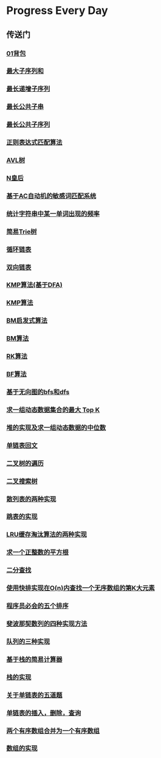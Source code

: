 # Progress Every Day
## 传送门
### [01背包](https://github.com/chaoaiqi/study/blob/master/java/src/juejin/lc/dynamicProgramming/BackPack01.java)
### [最大子序列和](https://github.com/chaoaiqi/study/blob/master/java/src/juejin/lc/dynamicProgramming/MaxSubsequenceSum.java)
### [最长递增子序列](https://github.com/chaoaiqi/study/blob/master/java/src/juejin/lc/dynamicProgramming/LongestIncreasingSubSequence.java)
### [最长公共子串](https://github.com/chaoaiqi/study/blob/master/java/src/juejin/lc/dynamicProgramming/LongestCommonSubString.java)
### [最长公共子序列](https://github.com/chaoaiqi/study/blob/master/java/src/juejin/lc/dynamicProgramming/LongestCommonSequence.java)
### [正则表达式匹配算法](https://github.com/chaoaiqi/study/blob/master/java/src/juejin/lc/string/Pattern.java)
### [AVL树](https://github.com/chaoaiqi/study/blob/master/java/src/juejin/lc/tree/AVLTree.java)
### [N皇后](https://github.com/chaoaiqi/study/blob/master/java/src/juejin/lc/leetCode/SolveNQueens.java)
### [基于AC自动机的敏感词匹配系统](https://github.com/chaoaiqi/study/blob/master/java/src/juejin/lc/tree/AhoCorasick.java)
### [统计字符串中某一单词出现的频率](https://github.com/chaoaiqi/study/blob/master/java/src/juejin/lc/tree/TrieTreeAlgo.java)
### [简易Trie树](https://github.com/chaoaiqi/study/blob/master/java/src/juejin/lc/tree/TrieTree.java)
### [循环链表](https://github.com/chaoaiqi/study/blob/master/java/src/juejin/lc/linkedList/CircleLinkList.java)
### [双向链表](https://github.com/chaoaiqi/study/blob/master/java/src/juejin/lc/linkedList/DulLinkList.java)
### [KMP算法(基于DFA)](https://github.com/chaoaiqi/study/blob/master/java/src/juejin/lc/string/KMPByDFA.java)
### [KMP算法](https://github.com/chaoaiqi/study/blob/master/java/src/juejin/lc/string/KMPArithmetic.java)
### [BM启发式算法](https://github.com/chaoaiqi/study/blob/master/java/src/juejin/lc/string/BoyerMoore.java)
### [BM算法](https://github.com/chaoaiqi/study/blob/master/java/src/juejin/lc/string/BMArithmetic.java)
### [RK算法](https://github.com/chaoaiqi/study/blob/master/java/src/juejin/lc/string/RKArithmetic.java)
### [BF算法](https://github.com/chaoaiqi/study/blob/master/java/src/juejin/lc/string/BFArithmetic.java)
### [基于无向图的bfs和dfs](https://github.com/chaoaiqi/study/blob/master/java/src/juejin/lc/graph/Graph.java)
### [求一组动态数据集合的最大 Top K](https://github.com/chaoaiqi/study/blob/master/java/src/juejin/lc/leetCode/GetTopKArrays.java)
### [堆的实现及求一组动态数据的中位数](https://github.com/chaoaiqi/study/tree/master/java/src/juejin/lc/heap)
### [单链表回文](https://github.com/chaoaiqi/study/blob/master/java/src/juejin/lc/leetCode/Palindrome.java)
### [二叉树的遍历](https://github.com/chaoaiqi/study/blob/master/java/src/juejin/lc/tree/TraversalTree.java)
### [二叉搜索树](https://github.com/chaoaiqi/study/blob/master/java/src/juejin/lc/tree/BinarySearchTree.java)
### [散列表的两种实现](https://github.com/chaoaiqi/study/tree/master/java/src/juejin/lc/hashTable)
### [跳表的实现](https://github.com/chaoaiqi/study/blob/master/java/src/juejin/lc/linkedList/SkipList.java)
### [LRU缓存淘汰算法的两种实现](https://github.com/chaoaiqi/study/tree/master/java/src/juejin/lc/lruAlgo)
### [求一个正整数的平方根](https://github.com/chaoaiqi/study/blob/master/java/src/juejin/lc/leetCode/SqrtSolution.java)
### [二分查找](https://github.com/chaoaiqi/study/blob/master/java/src/juejin/lc/search/BinarySearch.java)
### [ 使用快排实现在O(n)内查找一个无序数组的第K大元素](https://github.com/chaoaiqi/study/blob/master/java/src/juejin/lc/leetCode/FindKthLargest.java)
### [程序员必会的五个排序](https://github.com/chaoaiqi/study/blob/master/java/src/juejin/lc/sorts/BaseSort.java)
### [斐波那契数列的四种实现方法](https://github.com/chaoaiqi/study/blob/master/java/src/juejin/lc/recursion/Recursion.java)
### [队列的三种实现](https://github.com/chaoaiqi/study/tree/master/java/src/juejin/lc/queue)
### [基于栈的简易计算器](https://github.com/chaoaiqi/study/blob/master/java/src/juejin/lc/stack/SimpleCalculator.java)
### [栈的实现](https://github.com/chaoaiqi/study/tree/master/java/src/juejin/lc/stack)
### [关于单链表的五道题](https://github.com/chaoaiqi/study/blob/master/java/src/juejin/lc/linkedList/LinkedListAlgo.java)
### [单链表的插入，删除，查询](https://github.com/chaoaiqi/study/blob/master/java/src/juejin/lc/linkedList/SinglyLinkedList.java)
### [两个有序数组合并为一个有序数组](https://github.com/chaoaiqi/study/blob/master/java/src/juejin/lc/arithmetic/MergeArrays.java)
### [数组的实现](https://github.com/chaoaiqi/study/blob/master/java/src/juejin/lc/arithmetic/Array.java)